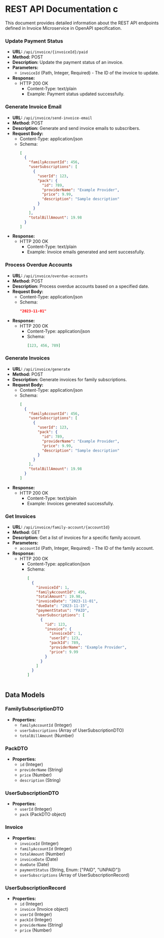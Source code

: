 # REST API Documentation c

This document provides detailed information about the REST API endpoints defined in Invoice Microservice in OpenAPI specification.


### Update Payment Status

- **URL:** `/api/invoice/{invoiceId}/paid`
- **Method:** POST
- **Description:** Update the payment status of an invoice.
- **Parameters:**
  - `invoiceId` (Path, Integer, Required) - The ID of the invoice to update.
- **Response:**
  - HTTP 200 OK
    - Content-Type: text/plain
    - Example: Payment status updated successfully.

### Generate Invoice Email

- **URL:** `/api/invoice/send-invoice-email`
- **Method:** POST
- **Description:** Generate and send invoice emails to subscribers.
- **Request Body:**
  - Content-Type: application/json
  - Schema:
    ```json
    [
      {
        "familyAccountId": 456,
        "userSubscriptions": [
          {
            "userId": 123,
            "pack": {
              "id": 789,
              "providerName": "Example Provider",
              "price": 9.99,
              "description": "Sample description"
            }
          }
        ],
        "totalBillAmount": 19.98
      }
    ]
    ```
- **Response:**
  - HTTP 200 OK
    - Content-Type: text/plain
    - Example: Invoice emails generated and sent successfully.

### Process Overdue Accounts

- **URL:** `/api/invoice/overdue-accounts`
- **Method:** POST
- **Description:** Process overdue accounts based on a specified date.
- **Request Body:**
  - Content-Type: application/json
  - Schema:
    ```json
    "2023-11-01"
    ```
- **Response:**
  - HTTP 200 OK
    - Content-Type: application/json
    - Schema:
      ```json
      [123, 456, 789]
      ```

### Generate Invoices

- **URL:** `/api/invoice/generate`
- **Method:** POST
- **Description:** Generate invoices for family subscriptions.
- **Request Body:**
  - Content-Type: application/json
  - Schema:
    ```json
    [
      {
        "familyAccountId": 456,
        "userSubscriptions": [
          {
            "userId": 123,
            "pack": {
              "id": 789,
              "providerName": "Example Provider",
              "price": 9.99,
              "description": "Sample description"
            }
          }
        ],
        "totalBillAmount": 19.98
      }
    ]
    ```
- **Response:**
  - HTTP 200 OK
    - Content-Type: text/plain
    - Example: Invoices generated successfully.

### Get Invoices

- **URL:** `/api/invoice/family-account/{accountId}`
- **Method:** GET
- **Description:** Get a list of invoices for a specific family account.
- **Parameters:**
  - `accountId` (Path, Integer, Required) - The ID of the family account.
- **Response:**
  - HTTP 200 OK
    - Content-Type: application/json
    - Schema:
      ```json
      [
        {
          "invoiceId": 1,
          "familyAccountId": 456,
          "totalAmount": 19.98,
          "invoiceDate": "2023-11-01",
          "dueDate": "2023-11-15",
          "paymentStatus": "PAID",
          "userSubscriptions": [
            {
              "id": 123,
              "invoice": {
                "invoiceId": 1,
                "userId": 123,
                "packId": 789,
                "providerName": "Example Provider",
                "price": 9.99
              }
            }
          ]
        }
      ]
    ```

## Data Models

### FamilySubscriptionDTO

- **Properties:**
  - `familyAccountId` (Integer)
  - `userSubscriptions` (Array of UserSubscriptionDTO)
  - `totalBillAmount` (Number)

### PackDTO

- **Properties:**
  - `id` (Integer)
  - `providerName` (String)
  - `price` (Number)
  - `description` (String)

### UserSubscriptionDTO

- **Properties:**
  - `userId` (Integer)
  - `pack` (PackDTO object)

### Invoice

- **Properties:**
  - `invoiceId` (Integer)
  - `familyAccountId` (Integer)
  - `totalAmount` (Number)
  - `invoiceDate` (Date)
  - `dueDate` (Date)
  - `paymentStatus` (String, Enum: ["PAID", "UNPAID"])
  - `userSubscriptions` (Array of UserSubscriptionRecord)

### UserSubscriptionRecord

- **Properties:**
  - `id` (Integer)
  - `invoice` (Invoice object)
  - `userId` (Integer)
  - `packId` (Integer)
  - `providerName` (String)
  - `price` (Number)
